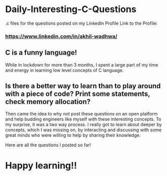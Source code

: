 # Daily-Interesting-C-Questions
.c files for the questions posted on my LinkedIn Profile
Link to the Profile: 
### https://www.linkedin.com/in/akhil-wadhwa/

## C is a funny language!

While in lockdown for more than 3 months, I spent a large part of my time and energy in learning low level concepts of C language. 
## Is there a better way to learn than to play around with a piece of code? Print some statements, check memory allocation?

Then came the idea to why not post these questions on an open platform and help budding engineers like myself with these interesting concepts. To my surprise, it was a two way process. I really got to learn about deeper by concepts, which I was missing on, by interacting and discussing with some great minds who were willing to help by sharing their knowledge.

Here are all the questions I posted so far! 
# Happy learning!!

